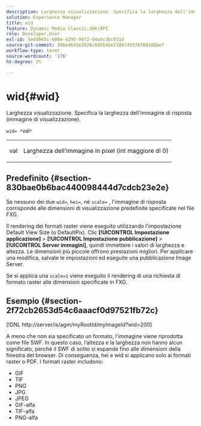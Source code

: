 ```yaml
---
description: Larghezza visualizzazione. Specifica la larghezza dell'immagine di risposta (immagine di visualizzazione).
solution: Experience Manager
title: wid
feature: Dynamic Media Classic,SDK/API
role: Developer,User
exl-id: 5edd045c-600e-4295-9672-04a5c3bc651d
source-git-commit: 206e4643e3926cb85b4be2189743578f88180be7
workflow-type: tm+mt
source-wordcount: '176'
ht-degree: 2%

---
```


# wid{#wid}

Larghezza visualizzazione. Specifica la larghezza dell&#39;immagine di risposta (immagine di visualizzazione).

`wid= *`val`*`

<table id="simpletable_8229FEFB366F4A799C206FD3E3C601BA"> 
 <tr class="strow"> 
  <td class="stentry"> <p><span class="codeph"> <span class="varname"> val</span></span> </p> </td> 
  <td class="stentry"> <p>Larghezza dell’immagine in pixel (int maggiore di 0) </p></td> 
 </tr> 
</table>

## Predefinito {#section-830bae0b6bac440098444d7cdcb23e2e}

Se nessuno dei due `wid=`, `hei=`, né `scale=` , l&#39;immagine di risposta corrisponde alle dimensioni di visualizzazione predefinite specificate nel file FXG.

Il rendering dei formati raster viene eseguito utilizzando l&#39;impostazione Default View Size (o DefaultPix). Clic **[!UICONTROL Impostazione applicazione]** > **[!UICONTROL Impostazione pubblicazione]** > **[!UICONTROL Server immagini]**, quindi immettere i valori di larghezza e altezza. Le dimensioni più piccole offrono prestazioni migliori. Per applicare una modifica, salvate le impostazioni ed eseguite una pubblicazione Image Server.

Se si applica una `scale=1` viene eseguito il rendering di una richiesta di formato raster alle dimensioni specificate in FXG.

## Esempio {#section-2f72cb2653d54c6aaacf0d97521fb72c}

[!DNL http://server/is/agm/myRootId/myImageId?wid=200]

A meno che non sia specificato un formato, l&#39;immagine viene riprodotta come file SWF. In questo caso, l’altezza e la larghezza non hanno alcun significato, perché il SWF di solito si espande fino alle dimensioni della finestra del browser. Di conseguenza, hei e wid si applicano solo ai formati raster o PDF. I formati raster includono:

* GIF
* TIF
* PNG
* JPG
* JPEG
* GIF-alfa
* TIF-alfa
* PNG-alfa
